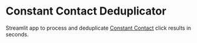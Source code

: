 # Constant Contact Deduplicator

Streamlit app to process and deduplicate [Constant Contact](https://www.constantcontact.com/) click results in seconds.
